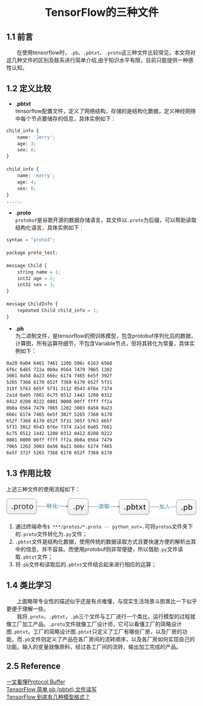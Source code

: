 # <center>TensorFlow的三种文件</center>
## 1.1 前言
&nbsp;&nbsp;&nbsp;&nbsp;&nbsp;&nbsp;&nbsp;在使用tensorflow时，`.pb`、`.pbtxt`、`.proto`这三种文件比较常见，本文将对这几种文件的区别及联系进行简单介绍,由于知识水平有限，目前只能提供一种感性认知。  

## 1.2 定义比较  
+ **.pbtxt**  
tensorflow配置文件，定义了网络结构，存储的是结构化数据，定义神经网络中每个节点要储存的信息，具体实例如下：
  
```python
child_info {
    name: 'Jerry';
    age: 3;
    sex: 0;
}

child_info {
    name: 'Kerry';
    age: 4;
    sex: 0;
}
......
```
  
+ **.proto**   
`protobuf`是谷歌开源的数据存储语言，其文件以`.proto`为后缀，可以帮助读取结构化语言，具体实例如下：  

```python
syntax = "proto3";

package proto_test;

message Child {
    string name = 1;
    int32 age = 2;
    int32 sex = 3;        
}

message ChildInfo {
    repeated Child child_info = 1;        
}
```  

+ **.pb**  
为二进制文件，是tensorflow的预训练模型，包含protobuf序列化后的数据，计算图，所有运算符细节，不包含Variable节点，但将其转化为常量，具体实例如下：  

```txt
0a20 0a04 6461 7461 120b 506c 6163 6568
6f6c 6465 722a 0b0a 0564 7479 7065 1202
3001 0a58 0a23 666c 6174 7465 6e5f 392f
5265 7368 6170 652f 7368 6170 652f 5f31
315f 5f63 665f 5f31 3112 0543 6f6e 7374
2a1d 0a05 7661 6c75 6512 1442 1208 0312
0412 0208 0222 0801 0000 00ff ffff ff2a
0b0a 0564 7479 7065 1202 3003 0a58 0a23
666c 6174 7465 6e5f 382f 5265 7368 6170
652f 7368 6170 652f 5f31 305f 5f63 665f
5f31 3012 0543 6f6e 7374 2a1d 0a05 7661
6c75 6512 1442 1208 0312 0412 0208 0222
0801 0000 00ff ffff ff2a 0b0a 0564 7479
7065 1202 3003 0a56 0a21 666c 6174 7465
6e5f 372f 5265 7368 6170 652f 7368 6170
```  


  
## 1.3 作用比较  
上述三种文件的使用流程如下：  
  
![Alt text](Process1.png)  

1. 通过终端命令`$ ***/protos/*.proto -- python_out=.`可将`protos`文件夹下的`.proto`文件转化为`.py`文件；  
2. `.pbtxt`文件是结构化数据，使用传统的数据读取方式且要快速方便的解析出其中的信息，并不容易。而使用protobuf则非常便捷，所以借助`.py`文件读取`.pbtxt`文件；  
3. 将`.pb`文件和读取后的`.pbtxt`文件结合起来进行相应的运算；  
  
## 1.4 类比学习  
&nbsp;&nbsp;&nbsp;&nbsp;&nbsp;&nbsp;&nbsp;上面略带专业性的描述似乎还是有点难懂，与现实生活场景斗胆类比一下似乎更便于理解一些。  
&nbsp;&nbsp;&nbsp;&nbsp;&nbsp;&nbsp;&nbsp;我将`.proto`，`.pbtxt`，`.pb`三个文件与工厂进行一个类比，运行模型的过程就像工厂加工产品。`.proto`文件就像工厂设计师，它可以看懂工厂的简略设计图`.pbtxt`。工厂的简略设计图`.pbtxt`只定义了工厂有哪些厂房，以及厂房的功能。而`.pb`文件则定义了产品在各厂房间的流转顺序，以及各厂房如何实现自己的功能。输入的变量就像原料，经过各工厂间的流转，输出加工完成的产品。

## 2.5 Reference
[一文看懂Protocol Buffer](https://zhuanlan.zhihu.com/p/36554982)  
[TensorFlow 简单 pb (pbtxt) 文件读写](https://www.jianshu.com/p/3de6ffc490a9)  
[TensorFlow 到底有几种模型格式？](https://cloud.tencent.com/developer/article/1009979)